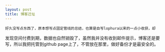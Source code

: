 ```yaml
---
layout: post
title: 博客迁址
---
```


	好久没写点东西了，原本想写点固定管线的总结，也算是自写lophura以来的一点小收获，却
发现空间付费到期，数据也自然销毁了，虽然我并没有收到邮件提示，博客还是要写，所以我把托管到github page上了，不管放在那里，做好备份才是最安全的。